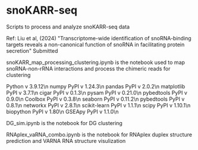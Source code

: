 # snoKARR-seq
Scripts to process and analyze snoKARR-seq data

Ref: Liu et al, (2024) "Transcriptome-wide identification of snoRNA-binding targets reveals a non-canonical function of snoRNA in facilitating protein secretion" Submitted

snoKARR_map_processing_clustering.ipynb is the notebook used to map snoRNA-non-rRNA interactions and process the chimeric reads for clustering

Python 		v 3.9.12\n
numpy	PyPI	v 1.24.3\n
pandas	PyPI	v 2.0.2\n
matplotlib	PyPI	v 3.7.1\n
cigar	PyPI	v 0.1.3\n
pysam	PyPI	v 0.21.0\n
pybedtools	PyPI	v 0.9.0\n
Coolbox	PyPI	v 0.3.8\n
seaborn	PyPI	v 0.11.2\n
pybedtools	PyPI	v 0.8.1\n
networkx	PyPI	v 2.8.1\n
scikit-learn	PyPI	v 1.1.1\n
scipy	PyPI	v 1.10.1\n
biopython	PyPI	v 1.80\n
GSEApy	PyPI	v 1.1.0\n


DG_sim.ipynb is the notebook for DG clustering

RNAplex_vaRNA_combo.ipynb is the notebook for RNAplex duplex structure prediction and VARNA RNA structure visulization
